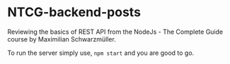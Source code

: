 # NTCG-backend-posts

Reviewing the basics of REST API from the NodeJs - The Complete Guide course by Maximilian Schwarzmüller.

To run the server simply use, `npm start` and you are good to go.
